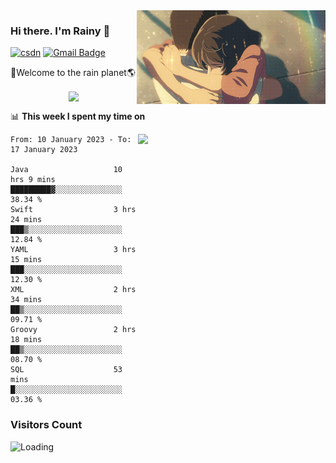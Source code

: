 <img  align='right' height="150" src="https://github.com/LikeRainDay/LikeRainDay/blob/master/pic/img_rain_1.gif?raw=true">



### Hi there. I'm Rainy :lemon:

[![csdn](https://img.shields.io/badge/-csdn-c14438?style=flat-square&logo=c&logoColor=white)](https://blog.csdn.net/qq_15807167)
[![Gmail Badge](https://img.shields.io/badge/-gmail-c14438?style=flat-square&logo=Gmail&logoColor=white&link=mailto:houshuai0816@gmail.com)](mailto:houshuai0816@gmail.com)

🚀Welcome to the rain planet🌎

<center>
<img align='center'  src="https://source.unsplash.com/random/1200x600">
</center>

📊 **This week I spent my time on**

<img align='right'   width="300" src="https://github-readme-stats.vercel.app/api?username=LikeRainDay&show_icons=true&title_color=fff&icon_color=79ff97&text_color=9f9f9f&bg_color=151515&count_private=true">

<!--START_SECTION:waka-->

```text
From: 10 January 2023 - To: 17 January 2023

Java                   10 hrs 9 mins   █████████▓░░░░░░░░░░░░░░░   38.34 %
Swift                  3 hrs 24 mins   ███▒░░░░░░░░░░░░░░░░░░░░░   12.84 %
YAML                   3 hrs 15 mins   ███░░░░░░░░░░░░░░░░░░░░░░   12.30 %
XML                    2 hrs 34 mins   ██▒░░░░░░░░░░░░░░░░░░░░░░   09.71 %
Groovy                 2 hrs 18 mins   ██▒░░░░░░░░░░░░░░░░░░░░░░   08.70 %
SQL                    53 mins         █░░░░░░░░░░░░░░░░░░░░░░░░   03.36 %
```

<!--END_SECTION:waka-->

### Visitors Count
<img align="left" src = "https://profile-counter.glitch.me/LikeRainDay/count.svg" alt ="Loading">
